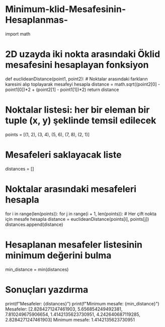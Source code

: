 # Minimum-klid-Mesafesinin-Hesaplanmas-
import math

# 2D uzayda iki nokta arasındaki Öklid mesafesini hesaplayan fonksiyon
def euclideanDistance(point1, point2):
    # Noktalar arasındaki farkların karesini alıp toplayarak mesafeyi hesapla
    distance = math.sqrt((point2[0] - point1[0])*2 + (point2[1] - point1[1])*2)
    return distance

# Noktalar listesi: her bir eleman bir tuple (x, y) şeklinde temsil edilecek
points = [(1, 2), (3, 4), (5, 6), (7, 8), (2, 1)]

# Mesafeleri saklayacak liste
distances = []

# Noktalar arasındaki mesafeleri hesapla
for i in range(len(points)):
    for j in range(i + 1, len(points)):  # Her çift nokta için mesafe hesapla
        distance = euclideanDistance(points[i], points[j])
        distances.append(distance)

# Hesaplanan mesafeler listesinin minimum değerini bulma
min_distance = min(distances)

# Sonuçları yazdırma
print(f"Mesafeler: {distances}")
print(f"Minimum mesafe: {min_distance}")
Mesafeler: [2.8284271247461903, 5.656854249492381, 7.810249675906654, 1.4142135623730951, 4.242640687119285, 2.8284271247461903]
Minimum mesafe: 1.4142135623730951
